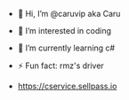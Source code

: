 - 👋 Hi, I’m @caruvip aka Caru
- 👀 I’m interested in coding
- 🌱 I’m currently learning c#
- ⚡ Fun fact: rmz's driver


- https://cservice.sellpass.io
